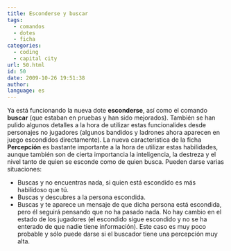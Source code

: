 ```yaml
---
title: Esconderse y buscar
tags:
  - comandos
  - dotes
  - ficha
categories:
  - coding
  - capital city
url: 50.html
id: 50
date: 2009-10-26 19:51:38
author:
language: es
---
```


Ya está funcionando la nueva dote **esconderse**, así como el comando **buscar** (que estaban en pruebas y han sido mejorados). También se han pulido algunos detalles a la hora de utilizar estas funcionalides desde personajes no jugadores (algunos bandidos y ladrones ahora aparecen en juego escondidos directamente). La nueva característica de la ficha **Percepción** es bastante importante a la hora de utilizar estas habilidades, aunque también son de cierta importancia la inteligencia, la destreza y el nivel tanto de quien se esconde como de quien busca. Pueden darse varias situaciones:

* Buscas y no encuentras nada, si quien está escondido es más habilidoso que tú.
* Buscas y descubres a la persona escondida.
* Buscas y te aparece un mensaje de que dicha persona está escondida, pero él seguirá pensando que no ha pasado nada. No hay cambio en el estado de los jugadores (el escondido sigue escondido y no se ha enterado de que nadie tiene información). Este caso es muy poco probable y sólo puede darse si el buscador tiene una percepción muy alta.
